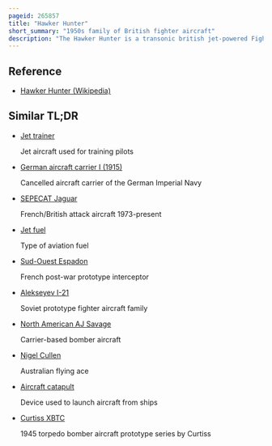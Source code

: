 ```yaml
---
pageid: 265857
title: "Hawker Hunter"
short_summary: "1950s family of British fighter aircraft"
description: "The Hawker Hunter is a transonic british jet-powered Fighter Aircraft that was developed for the Royal Air Force in the late 1940S and early 1950s by Hawker Aircraft. It was designed to take Advantage of the newly developed rolls-royce Avon Turbojet Engine and the swept Wings it was the first hawker-produced Jet Aircraft procured by the Raf. The modified first Prototype broke the World Record for Air Speed on September 7 1953 with a Speed of 727. 63 mph."
---
```


## Reference

- [Hawker Hunter (Wikipedia)](https://en.wikipedia.org/?curid=265857)

## Similar TL;DR

- [Jet trainer](/tldr/en/jet-trainer)

  Jet aircraft used for training pilots

- [German aircraft carrier I (1915)](/tldr/en/german-aircraft-carrier-i-1915)

  Cancelled aircraft carrier of the German Imperial Navy

- [SEPECAT Jaguar](/tldr/en/sepecat-jaguar)

  French/British attack aircraft 1973-present

- [Jet fuel](/tldr/en/jet-fuel)

  Type of aviation fuel

- [Sud-Ouest Espadon](/tldr/en/sud-ouest-espadon)

  French post-war prototype interceptor

- [Alekseyev I-21](/tldr/en/alekseyev-i-21)

  Soviet prototype fighter aircraft family

- [North American AJ Savage](/tldr/en/north-american-aj-savage)

  Carrier-based bomber aircraft

- [Nigel Cullen](/tldr/en/nigel-cullen)

  Australian flying ace

- [Aircraft catapult](/tldr/en/aircraft-catapult)

  Device used to launch aircraft from ships

- [Curtiss XBTC](/tldr/en/curtiss-xbtc)

  1945 torpedo bomber aircraft prototype series by Curtiss
